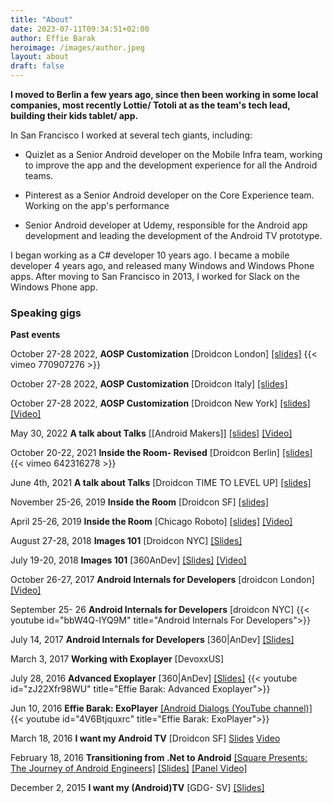 ```yaml
---
title: "About"
date: 2023-07-11T09:34:51+02:00
author: Effie Barak
heroimage: /images/author.jpeg
layout: about
draft: false
---
```


**I moved to Berlin a few years ago, since then been working in some local companies, most recently Lottie/ Totoli at as the team's tech lead, building their kids tablet/ app.**

In San Francisco I worked at several tech giants, including:
* Quizlet as a Senior Android developer on the Mobile Infra team, working to improve the app and the development experience for all the Android teams.

* Pinterest as a Senior Android developer on the Core Experience team. Working on the app's performance
* Senior Android developer at Udemy, responsible for the Android app development and leading the development of the Android TV prototype.

I began working as a C# developer 10 years ago. I became a mobile developer 4 years ago, and released many Windows and Windows Phone apps. After moving to San Francisco in 2013, I worked for Slack on the Windows Phone app.

### Speaking gigs

**Past events**

October 27-28 2022, **AOSP Customization** [Droidcon London] [[slides]](https://speakerdeck.com/codingchick/working-with-aosp) 
{{< vimeo 770907276 >}}

October 27-28 2022, **AOSP Customization** [Droidcon Italy] [[slides]](https://speakerdeck.com/codingchick/working-with-aosp) 

October 27-28 2022, **AOSP Customization** [Droidcon New York] [[slides]](https://speakerdeck.com/codingchick/working-with-aosp) [[Video]](https://www.droidcon.com/2022/11/14/aosp-customization-london22/)

May 30, 2022 **A talk about Talks** [[Android Makers]] [[slides]](https://speakerdeck.com/codingchick/a-talk-about-talks-androidmarkerfr) [[Video]](https://www.youtube.com/watch?v=xI-F6Y17vJM)

October 20-22, 2021 **Inside the Room- Revised** [Droidcon Berlin] [[slides]](https://speakerdeck.com/codingchick/inside-the-room-dcbln21-revised-edition) 
{{< vimeo 642316278 >}}

June 4th, 2021 **A talk about Talks** [Droidcon TIME TO LEVEL UP] [[slides]](https://speakerdeck.com/codingchick/a-talk-about-talks-the-extended-version)

November 25-26, 2019 **Inside the Room** [Droidcon SF] [[slides]](https://speakerdeck.com/codingchick/inside-the-room-dc-sf-edition) 

April 25-26, 2019 **Inside the Room** [Chicago Roboto] [[slides]](https://speakerdeck.com/codingchick/inside-the-room) [[Video]](https://vimeo.com/334036044)

August 27-28, 2018 **Images 101** [Droidcon NYC] [[Slides]](https://speakerdeck.com/codingchick/images-101-nyc)

July 19-20, 2018 **Images 101** [360AnDev] [[Slides]](https://speakerdeck.com/codingchick/images-101) [[Video]](https://www.youtube.com/watch?v=L6aN6S1sIiQ)

October 26-27, 2017 **Android Internals for Developers** [droidcon London] 
[[Video]](https://skillsmatter.com/skillscasts/10526-android-internals-for-developers)

September 25- 26 **Android Internals for Developers** [droidcon NYC] 
{{< youtube id="bbW4Q-lYQ9M" title="Android Internals For Developers">}}

July 14, 2017 **Android Internals for Developers** [360|AnDev] [[Slides]](https://speakerdeck.com/codingchick/android-internals-for-developers)

March 3, 2017 **Working with Exoplayer** [DevoxxUS]

July 28, 2016 **Advanced Exoplayer** [360|AnDev] 
[[Slides]](https://speakerdeck.com/codingchick/using-exoplayer)
{{< youtube id="zJ22Xfr98WU" title="Effie Barak: Advanced Exoplayer">}}

Jun 10, 2016 **Effie Barak: ExoPlayer** [[Android Dialogs (YouTube channel)]](https://www.youtube.com/@AndroidDialogs) {{< youtube id="4V6Btjquxrc" title="Effie Barak: ExoPlayer">}}


March 18, 2016 **I want my Android TV** [Droidcon SF] [Slides](https://speakerdeck.com/codingchick/android-tv-1) [Video](https://www.youtube.com/watch?v=SV4exxZzmZQ)

February 18, 2016 **Transitioning from .Net to Android** [[Square Presents: The Journey of Android Engineers]](https://medium.com/square-corner-blog/square-presents-the-journey-of-android-engineers-14ab271cd4f#.5xmqd1pe0) [[Slides]](https://speakerdeck.com/codingchick/transitioning-from-c-number-to-android) [[Panel Video]](https://www.youtube.com/watch?v=Ab8H-HfhSmM&index=5&list=PLy2fR8K1ngupEMhN1AROlNnvcR2xVXgSR)

December 2, 2015 **I want my (Android)TV** [GDG- SV] [[Slides]](https://speakerdeck.com/codingchick/android-tv-talk)

